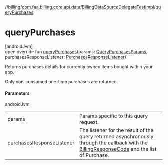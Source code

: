 //[billing](../../../index.md)/[com.faa.billing.core.api.data](../index.md)/[BillingDataSourceDelegateTestImpl](index.md)/[queryPurchases](query-purchases.md)

# queryPurchases

[androidJvm]\
open override fun [queryPurchases](query-purchases.md)(params: [QueryPurchasesParams](../../com.faa.billing.core.api.data.purchase.query/-query-purchases-params/index.md), purchasesResponseListener: [PurchasesResponseListener](../../com.faa.billing.core.api.data.purchase.query/-purchases-response-listener/index.md))

Returns purchases details for currently owned items bought within your app.

Only non-consumed one-time purchases are returned.

#### Parameters

androidJvm

| | |
|---|---|
| params | Params specific to this query request. |
| purchasesResponseListener | The listener for the result of the query returned asynchronously through the callback with the [BillingResponseCode](../../com.faa.billing.core.api/-billing-response-code/index.md) and the list of Purchase. |
